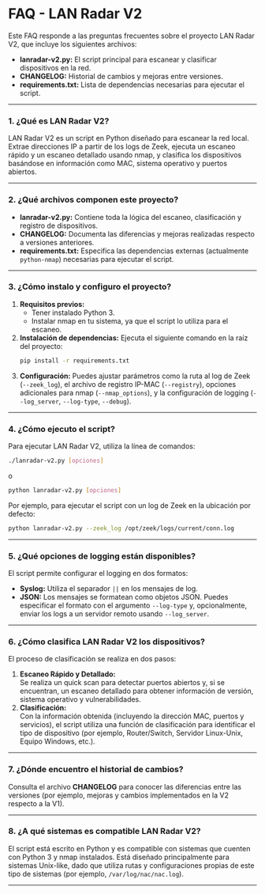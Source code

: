 # FAQ - LAN Radar V2

Este FAQ responde a las preguntas frecuentes sobre el proyecto LAN Radar V2, que incluye los siguientes archivos:

- **lanradar-v2.py:** El script principal para escanear y clasificar dispositivos en la red.
- **CHANGELOG:** Historial de cambios y mejoras entre versiones.
- **requirements.txt:** Lista de dependencias necesarias para ejecutar el script.

---

### 1. ¿Qué es LAN Radar V2?
LAN Radar V2 es un script en Python diseñado para escanear la red local. Extrae direcciones IP a partir de los logs de Zeek, ejecuta un escaneo rápido y un escaneo detallado usando nmap, y clasifica los dispositivos basándose en información como MAC, sistema operativo y puertos abiertos.

---

### 2. ¿Qué archivos componen este proyecto?
- **lanradar-v2.py:** Contiene toda la lógica del escaneo, clasificación y registro de dispositivos.
- **CHANGELOG:** Documenta las diferencias y mejoras realizadas respecto a versiones anteriores.
- **requirements.txt:** Especifica las dependencias externas (actualmente `python-nmap`) necesarias para ejecutar el script.

---

### 3. ¿Cómo instalo y configuro el proyecto?
1. **Requisitos previos:**
   - Tener instalado Python 3.
   - Instalar nmap en tu sistema, ya que el script lo utiliza para el escaneo.
2. **Instalación de dependencias:**
   Ejecuta el siguiente comando en la raíz del proyecto:
   ```bash
   pip install -r requirements.txt
   ```
3. **Configuración:**
   Puedes ajustar parámetros como la ruta al log de Zeek (`--zeek_log`), el archivo de registro IP-MAC (`--registry`), opciones adicionales para nmap (`--nmap_options`), y la configuración de logging (`--log_server`, `--log-type`, `--debug`).

---

### 4. ¿Cómo ejecuto el script?
Para ejecutar LAN Radar V2, utiliza la línea de comandos:
```bash
./lanradar-v2.py [opciones]
```
o
```bash
python lanradar-v2.py [opciones]
```
Por ejemplo, para ejecutar el script con un log de Zeek en la ubicación por defecto:
```bash
python lanradar-v2.py --zeek_log /opt/zeek/logs/current/conn.log
```

---

### 5. ¿Qué opciones de logging están disponibles?
El script permite configurar el logging en dos formatos:
- **Syslog:** Utiliza el separador `||` en los mensajes de log.
- **JSON:** Los mensajes se formatean como objetos JSON.
Puedes especificar el formato con el argumento `--log-type` y, opcionalmente, enviar los logs a un servidor remoto usando `--log_server`.

---

### 6. ¿Cómo clasifica LAN Radar V2 los dispositivos?
El proceso de clasificación se realiza en dos pasos:
1. **Escaneo Rápido y Detallado:**  
   Se realiza un quick scan para detectar puertos abiertos y, si se encuentran, un escaneo detallado para obtener información de versión, sistema operativo y vulnerabilidades.
2. **Clasificación:**  
   Con la información obtenida (incluyendo la dirección MAC, puertos y servicios), el script utiliza una función de clasificación para identificar el tipo de dispositivo (por ejemplo, Router/Switch, Servidor Linux-Unix, Equipo Windows, etc.).

---

### 7. ¿Dónde encuentro el historial de cambios?
Consulta el archivo **CHANGELOG** para conocer las diferencias entre las versiones (por ejemplo, mejoras y cambios implementados en la V2 respecto a la V1).

---

### 8. ¿A qué sistemas es compatible LAN Radar V2?
El script está escrito en Python y es compatible con sistemas que cuenten con Python 3 y nmap instalados. Está diseñado principalmente para sistemas Unix-like, dado que utiliza rutas y configuraciones propias de este tipo de sistemas (por ejemplo, `/var/log/nac/nac.log`).

---

